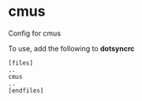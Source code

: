 cmus
====

Config for cmus

To use, add the following to **dotsyncrc**

    [files]
    ..
    cmus
    ..
    [endfiles]

